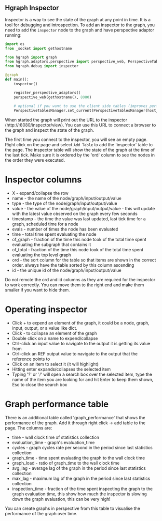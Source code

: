 Hgraph Inspector
----------------

Inspector is a way to see the state of the graph at any point in time. It is a tool for debugging and introspection. 
To add an inspector to the graph, you need to add the `inspector` node to the graph and have perspective adaptor running:

```python
import os
from _socket import gethostname

from hgraph import graph
from hgraph.adaptors.perspective import perspective_web, PerspectiveTablesManager, register_perspective_adaptors
from hgraph.debug import inspector

@graph
def main():
    inspector()

    register_perspective_adaptors()
    perspective_web(gethostname(), 8080)
    
    # optional if you want to use the client side tables (improves performance for smaller frequently updated tables)
    PerspectiveTablesManager.set_current(PerspectiveTablesManager(host_server_tables=False))  

```

When started the graph will print out the URL to the inspector (http://<hostname>:8080/inspector/view). You can use this
URL to connect a browser to the graph and inspect the state of the graph.

The first time you connect to the inspector, you will see an empty page. Right click on the page and select `Add Table` 
to add the 'inspector' table to the page. The inspector table will show the state of the graph at the time of the last
tick. Make sure it is ordered by the 'ord' column to see the nodes in the order they were executed.

Inspector columns
=================

- X - expand/collapse the row
- name - the name of the node/graph/input/output/value
- type - the type of the node/graph/input/output/value
- value - the value of the node/graph/input/output/value - this will update with the latest value observed on the graph every few seconds
- timestamp - the time the value was last updated, last tick time for a graph, scheduled time for a node
- evals - number of times the node has been evaluated
- time - total time spent evaluating the node
- of_graph - fraction of the time this node took of the total time spent evaluating the subgraph that contains it
- of_total - fraction of the time this node took of the total time spent evaluating the top level graph
- ord - the sort column for the table so that items are shown in the correct order. always have the table sorted by this column ascending
- id - the unique id of the node/graph/input/output/value

Do not remote the ord and id columns as they are required for the inspector to work correctly. You can move them to the 
right end and make them smaller if you want to hide them.

Operating inspector
===================

- Click + to expend an element of the graph, it could be a node, graph, input, output, or a value like dict.
- Click - to collapse an element of the graph
- Double click on a name to expend/collapse
- Ctrl-click an input value to navigate to the output it is getting its value from
- Ctrl-click an REF output value to navigate to the output that the reference points to
- Click on an item to select it (it will highlight)
- Hitting enter expands/collapses the selected item
- Typing '?' or '/' will open a search box over the selected item, type the name of the item you are looking for 
and hit Enter to keep them shown, Esc to close the search box


Graph performance table
=======================

There is an additional table called 'graph_performance' that shows the performance of the graph. Add it through right 
click -> add table to the page. The columns are:

- time - wall clock time of statistics collection
- evaluation_time - graph's evaluation_time
- cycles - graph cycles rate per second in the period since last statistics collection
- graph_time - time spent evaluating the graph to the wall clock time
- graph_load - ratio of graph_time to the wall clock time
- avg_lag - average lag of the graph in the period since last statistics collection
- max_lag - maximum lag of the graph in the period since last statistics collection
- inspection_time - fraction of the time spent inspecting the graph to the graph evaluation time, this show how 
much the inspector is slowing down the graph evaluation, this can be very high!

You can create graphs in perspective from this table to visualise the performance of the graph over time.
